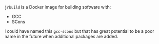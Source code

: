 `jrbuild` is a Docker image for building software with:
- GCC
- SCons

I could have named this `gcc-scons` but that has great potential to be a poor
name in the future when additional packages are added.
